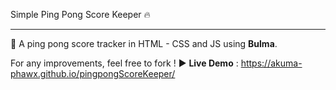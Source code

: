  Simple Ping Pong Score Keeper 🔥

---

:tennis: A ping pong score tracker in HTML - CSS and JS using **Bulma**.

For any improvements, feel free to fork !
:arrow_forward: **Live Demo** : https://akuma-phawx.github.io/pingpongScoreKeeper/
